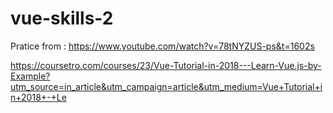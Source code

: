 # vue-skills-2
Pratice from : https://www.youtube.com/watch?v=78tNYZUS-ps&t=1602s

https://coursetro.com/courses/23/Vue-Tutorial-in-2018---Learn-Vue.js-by-Example?utm_source=in_article&utm_campaign=article&utm_medium=Vue+Tutorial+in+2018+-+Le
